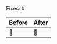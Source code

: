 <!-- 👇 Reference an issue on /product-engineering or /market-research for this PR to close on merge. -->
Fixes: #

<!-- 👇 Please provide before/after screenshots if this is a UI change. -->

| Before | After |
|--------|--------|
| 🌇 | 🌃 | 
